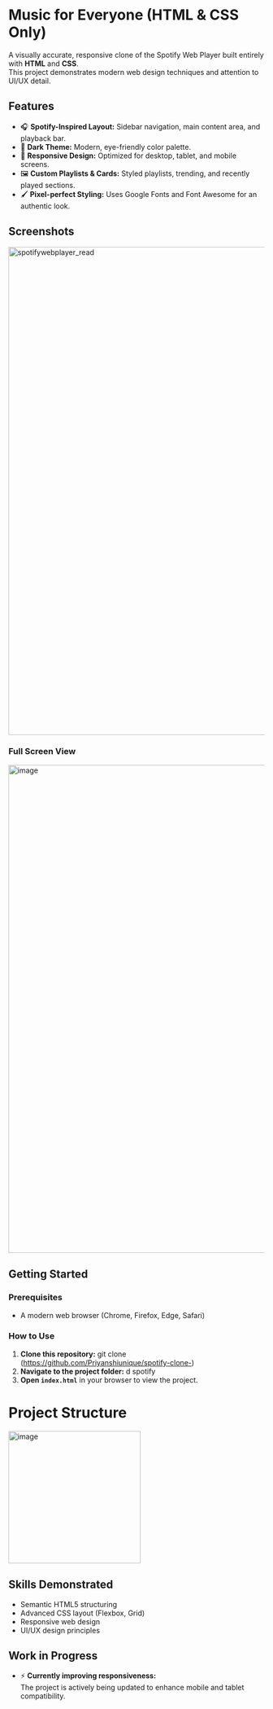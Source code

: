 

# Music for Everyone  (HTML & CSS Only)


A visually accurate, responsive clone of the Spotify Web Player built entirely with **HTML** and **CSS**.  
This project demonstrates modern web design techniques and attention to UI/UX detail.

## Features

- 🎧 **Spotify-Inspired Layout:** Sidebar navigation, main content area, and playback bar.
- 🌙 **Dark Theme:** Modern, eye-friendly color palette. 
- 📱 **Responsive Design:** Optimized for desktop, tablet, and mobile screens.
- 🖼️ **Custom Playlists & Cards:** Styled playlists, trending, and recently played sections.
- 🖌️ **Pixel-perfect Styling:** Uses Google Fonts and Font Awesome for an authentic look.

## Screenshots

<img width="959" alt="spotifywebplayer_read" src="https://github.com/user-attachments/assets/88420246-019f-4286-8879-fdec3bf6cbf7" />


### Full Screen View
<img width="959" alt="image" src="https://github.com/user-attachments/assets/221ea3f3-ff00-4106-bd2e-649db19773e8" />


## Getting Started

### Prerequisites

- A modern web browser (Chrome, Firefox, Edge, Safari)

### How to Use

1. **Clone this repository:**   git clone (https://github.com/Priyanshiunique/spotify-clone-)
2. **Navigate to the project folder:** d spotify
3. **Open `index.html`** in your browser to view the project.

# Project Structure
<img width="260" alt="image" src="https://github.com/user-attachments/assets/6abd32cb-69bd-404a-afef-ef8bdb913244" />



## Skills Demonstrated

- Semantic HTML5 structuring
- Advanced CSS layout (Flexbox, Grid)
- Responsive web design
- UI/UX design principles



## Work in Progress

- ⚡ **Currently improving responsiveness:**  
  The project is actively being updated to enhance mobile and tablet compatibility. 



